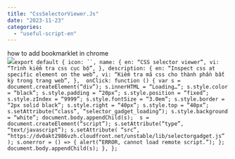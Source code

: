 ```yaml
---
title: "CssSelectorViewer.Js"
date: "2023-11-23"
categories: 
  - "useful-script-en"
---
```


how to add bookmarklet in chrome  
![](https://camo.githubusercontent.com/5f21e427a7d3ee887313a4f9b1ab033e6462db47ca299bf3f7e2d81a0ce854bd/68747470733a2f2f696d672e7765626e6f74732e636f6d2f323031392f30342f447261672d616e642d44726f702d4c696e6b732d696e2d4368726f6d652e706e67)`export default { icon: ``, name: { en: “CSS selector viewer”, vi: “Trình kiểm tra css cục bộ”, }, description: { en: “Inspect css at specific element on the web”, vi: “Kiểm tra mã css cho thành phần bất kỳ trong trang web”, },  onClick: function () { var s = document.createElement(“div”); s.innerHTML = “Loading…”; s.style.color = “black”; s.style.padding = “20px”; s.style.position = “fixed”; s.style.zIndex = “9999”; s.style.fontSize = “3.0em”; s.style.border = “2px solid black”; s.style.right = “40px”; s.style.top = “40px”; s.setAttribute(“class”, “selector_gadget_loading”); s.style.background = “white”; document.body.appendChild(s);  s = document.createElement(“script”); s.setAttribute(“type”, “text/javascript”); s.setAttribute( “src”, “https://dv0akt2986vzh.cloudfront.net/unstable/lib/selectorgadget.js” ); s.onerror = () => { alert(“ERROR, cannot load remote script.”); }; document.body.appendChild(s); }, };`
